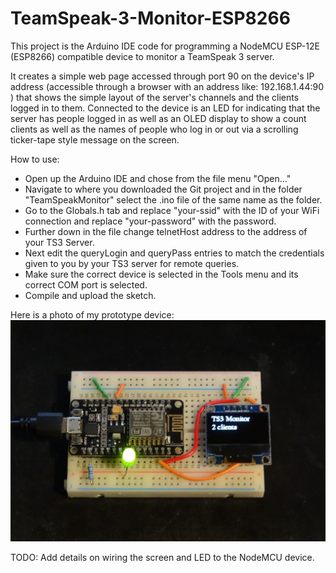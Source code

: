 # TeamSpeak-3-Monitor-ESP8266

This project is the Arduino IDE code for programming a NodeMCU ESP-12E (ESP8266) compatible device to monitor a TeamSpeak 3 server.

It creates a simple web page accessed through port 90 on the device's IP address (accessible through a browser with an address like: 192.168.1.44:90 ) that shows the simple layout of the server's channels and the clients logged in to them.
Connected to the device is an LED for indicating that the server has people logged in as well as an OLED display to show a count clients as well as the names of people who log in or out via a scrolling ticker-tape style message on the screen.

How to use:
- Open up the Arduino IDE and chose from the file menu "Open..."
- Navigate to where you downloaded the Git project and in the folder "TeamSpeakMonitor" select the .ino file of the same name as the folder.
- Go to the Globals.h tab and replace "your-ssid" with the ID of your WiFi connection and replace "your-password" with the password.
- Further down in the file change telnetHost address to the address of your TS3 Server.
- Next edit the queryLogin and queryPass entries to match the credentials given to you by your TS3 server for remote queries.
- Make sure the correct device is selected in the Tools menu and its correct COM port is selected.
- Compile and upload the sketch.

Here is a photo of my prototype device:
![image](https://github.com/Galbi3000/TeamSpeak-3-Monitor-ESP8266/blob/master/TS3Monitor.JPG)

TODO: Add details on wiring the screen and LED to the NodeMCU device.
